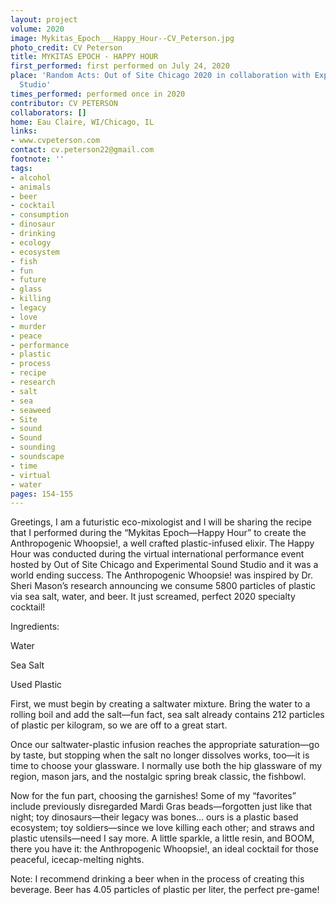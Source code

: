 ```yaml
---
layout: project
volume: 2020
image: Mykitas_Epoch___Happy_Hour--CV_Peterson.jpg
photo_credit: CV Peterson
title: MYKITAS EPOCH - HAPPY HOUR
first_performed: first performed on July 24, 2020
place: 'Random Acts: Out of Site Chicago 2020 in collaboration with Experimental Sound
  Studio'
times_performed: performed once in 2020
contributor: CV PETERSON
collaborators: []
home: Eau Claire, WI/Chicago, IL
links:
- www.cvpeterson.com
contact: cv.peterson22@gmail.com
footnote: ''
tags:
- alcohol
- animals
- beer
- cocktail
- consumption
- dinosaur
- drinking
- ecology
- ecosystem
- fish
- fun
- future
- glass
- killing
- legacy
- love
- murder
- peace
- performance
- plastic
- process
- recipe
- research
- salt
- sea
- seaweed
- Site
- sound
- Sound
- sounding
- soundscape
- time
- virtual
- water
pages: 154-155
---
```


Greetings, I am a futuristic eco-mixologist and I will be sharing the recipe that I performed during the “Mykitas Epoch—Happy Hour” to create the Anthropogenic Whoopsie!, a well crafted plastic-infused elixir. The Happy Hour was conducted during the virtual international performance event hosted by Out of Site Chicago and Experimental Sound Studio and it was a world ending success. The Anthropogenic Whoopsie! was inspired by Dr. Sheri Mason’s research announcing we consume 5800 particles of plastic via sea salt, water, and beer. It just screamed, perfect 2020 specialty cocktail!

Ingredients:

Water

Sea Salt

Used Plastic

First, we must begin by creating a saltwater mixture. Bring the water to a rolling boil and add the salt—fun fact, sea salt already contains 212 particles of plastic per kilogram, so we are off to a great start.

Once our saltwater-plastic infusion reaches the appropriate saturation—go by taste, but stopping when the salt no longer dissolves works, too—it is time to choose your glassware. I normally use both the hip glassware of my region, mason jars, and the nostalgic spring break classic, the fishbowl.

Now for the fun part, choosing the garnishes! Some of my “favorites” include previously disregarded Mardi Gras beads—forgotten just like that night; toy dinosaurs—their legacy was bones… ours is a plastic based ecosystem; toy soldiers—since we love killing each other; and straws and plastic utensils—need I say more. A little sparkle, a little resin, and BOOM, there you have it: the Anthropogenic Whoopsie!, an ideal cocktail for those peaceful, icecap-melting nights.

Note: I recommend drinking a beer when in the process of creating this beverage. Beer has 4.05 particles of plastic per liter, the perfect pre-game!